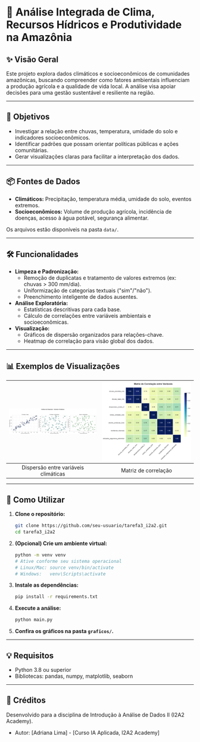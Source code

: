# 🌳 Análise Integrada de Clima, Recursos Hídricos e Produtividade na Amazônia

## ✨ Visão Geral
Este projeto explora dados climáticos e socioeconômicos de comunidades amazônicas, buscando compreender como fatores ambientais influenciam a produção agrícola e a qualidade de vida local. A análise visa apoiar decisões para uma gestão sustentável e resiliente na região.

---

## 🎯 Objetivos
- Investigar a relação entre chuvas, temperatura, umidade do solo e indicadores socioeconômicos.
- Identificar padrões que possam orientar políticas públicas e ações comunitárias.
- Gerar visualizações claras para facilitar a interpretação dos dados.

---

## 📦 Fontes de Dados
- **Climáticos:** Precipitação, temperatura média, umidade do solo, eventos extremos.
- **Socioeconômicos:** Volume de produção agrícola, incidência de doenças, acesso à água potável, segurança alimentar.

Os arquivos estão disponíveis na pasta `data/`.

---

## 🛠️ Funcionalidades
- **Limpeza e Padronização:**
  - Remoção de duplicatas e tratamento de valores extremos (ex: chuvas > 300 mm/dia).
  - Uniformização de categorias textuais ("sim"/"não").
  - Preenchimento inteligente de dados ausentes.
- **Análise Exploratória:**
  - Estatísticas descritivas para cada base.
  - Cálculo de correlações entre variáveis ambientais e socioeconômicas.
- **Visualização:**
  - Gráficos de dispersão organizados para relações-chave.
  - Heatmap de correlação para visão global dos dados.

---

## 📊 Exemplos de Visualizações
| ![Dispersão](graficos/disp_clima.png) | ![Heatmap](graficos/heatmap.png) |
|:-------------------------------------:|:-------------------------------:|
| Dispersão entre variáveis climáticas  | Matriz de correlação            |

---

## 🚀 Como Utilizar
1. **Clone o repositório:**
   ```bash
   git clone https://github.com/seu-usuario/tarefa3_i2a2.git
   cd tarefa3_i2a2
   ```
2. **(Opcional) Crie um ambiente virtual:**
   ```bash
   python -m venv venv
   # Ative conforme seu sistema operacional
   # Linux/Mac: source venv/bin/activate
   # Windows:   venv\Scripts\activate
   ```
3. **Instale as dependências:**
   ```bash
   pip install -r requirements.txt
   ```
4. **Execute a análise:**
   ```bash
   python main.py
   ```
5. **Confira os gráficos na pasta `graficos/`.**

---

## 💡 Requisitos
- Python 3.8 ou superior
- Bibliotecas: pandas, numpy, matplotlib, seaborn

---

## 👥 Créditos
Desenvolvido para a disciplina de Introdução à Análise de Dados II (I2A2 Academy).

- Autor: [Adriana Lima] - [Curso IA Aplicada, I2A2 Academy]
